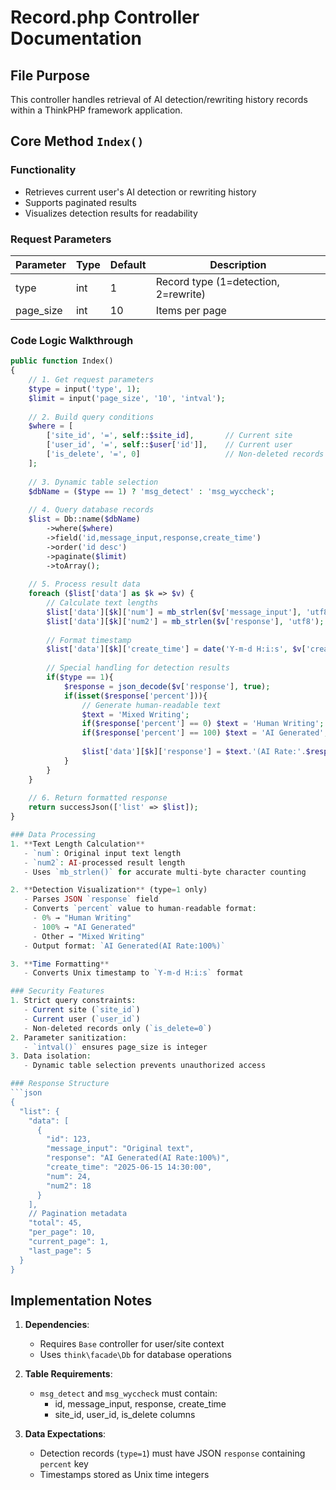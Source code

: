 # Record.php Controller Documentation

## File Purpose
This controller handles retrieval of AI detection/rewriting history records within a ThinkPHP framework application.

## Core Method `Index()`

### Functionality
- Retrieves current user's AI detection or rewriting history
- Supports paginated results
- Visualizes detection results for readability

### Request Parameters
| Parameter    | Type | Default | Description                     |
|--------------|------|---------|---------------------------------|
| type         | int  | 1       | Record type (1=detection, 2=rewrite) |
| page_size    | int  | 10      | Items per page                  |

### Code Logic Walkthrough

```php
public function Index()
{
    // 1. Get request parameters
    $type = input('type', 1);
    $limit = input('page_size', '10', 'intval');
    
    // 2. Build query conditions
    $where = [
        ['site_id', '=', self::$site_id],       // Current site
        ['user_id', '=', self::$user['id']],    // Current user
        ['is_delete', '=', 0]                   // Non-deleted records
    ];
    
    // 3. Dynamic table selection
    $dbName = ($type == 1) ? 'msg_detect' : 'msg_wyccheck';
    
    // 4. Query database records
    $list = Db::name($dbName)
        ->where($where)
        ->field('id,message_input,response,create_time')
        ->order('id desc')
        ->paginate($limit)
        ->toArray();
    
    // 5. Process result data
    foreach ($list['data'] as $k => $v) {
        // Calculate text lengths
        $list['data'][$k]['num'] = mb_strlen($v['message_input'], 'utf8');
        $list['data'][$k]['num2'] = mb_strlen($v['response'], 'utf8');
        
        // Format timestamp
        $list['data'][$k]['create_time'] = date('Y-m-d H:i:s', $v['create_time']);
        
        // Special handling for detection results
        if($type == 1){
            $response = json_decode($v['response'], true);
            if(isset($response['percent'])){
                // Generate human-readable text
                $text = 'Mixed Writing';
                if($response['percent'] == 0) $text = 'Human Writing';
                if($response['percent'] == 100) $text = 'AI Generated';
                
                $list['data'][$k]['response'] = $text.'(AI Rate:'.$response['percent'].'%)';
            }
        }
    }
    
    // 6. Return formatted response
    return successJson(['list' => $list]);
}

### Data Processing
1. **Text Length Calculation**  
   - `num`: Original input text length
   - `num2`: AI-processed result length
   - Uses `mb_strlen()` for accurate multi-byte character counting

2. **Detection Visualization** (type=1 only)
   - Parses JSON `response` field
   - Converts `percent` value to human-readable format:
     - 0% → "Human Writing"
     - 100% → "AI Generated"
     - Other → "Mixed Writing"
   - Output format: `AI Generated(AI Rate:100%)`

3. **Time Formatting**  
   - Converts Unix timestamp to `Y-m-d H:i:s` format

### Security Features
1. Strict query constraints:
   - Current site (`site_id`)
   - Current user (`user_id`)
   - Non-deleted records only (`is_delete=0`)
2. Parameter sanitization:
   - `intval()` ensures page_size is integer
3. Data isolation:
   - Dynamic table selection prevents unauthorized access

### Response Structure
```json
{
  "list": {
    "data": [
      {
        "id": 123,
        "message_input": "Original text",
        "response": "AI Generated(AI Rate:100%)",
        "create_time": "2025-06-15 14:30:00",
        "num": 24,
        "num2": 18
      }
    ],
    // Pagination metadata
    "total": 45,
    "per_page": 10,
    "current_page": 1,
    "last_page": 5
  }
}
```

## Implementation Notes
1. **Dependencies**:
   - Requires `Base` controller for user/site context
   - Uses `think\facade\Db` for database operations

2. **Table Requirements**:
   - `msg_detect` and `msg_wyccheck` must contain:
     - id, message_input, response, create_time
     - site_id, user_id, is_delete columns

3. **Data Expectations**:
   - Detection records (`type=1`) must have JSON `response` containing `percent` key
   - Timestamps stored as Unix time integers
